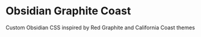 # Obsidian Graphite Coast
 Custom Obsidian CSS inspired by Red Graphite and California Coast themes
